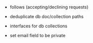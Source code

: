 - follows (accepting/declining requests)

- deduplicate db doc/collection paths
- interfaces for db collections

- set email field to be private
